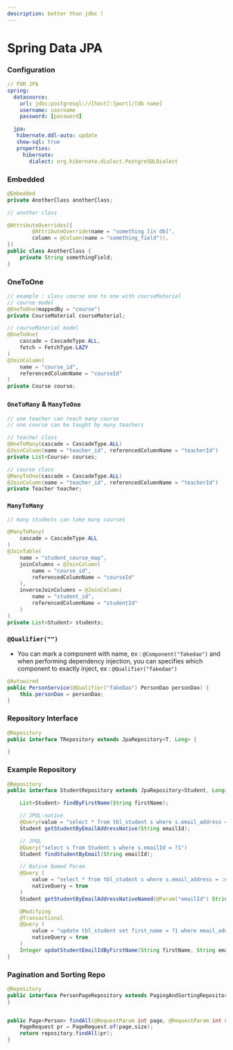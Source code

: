 ```yaml
---
description: better than jdbc !
---
```


# Spring Data JPA

### Configuration

```yaml
// FOR JPA
spring:
  datasource:
    url: jdbc:postgresql://[host]:[port]/[db name]
    username: username
    password: [password]

  jpa:
   hibernate.ddl-auto: update
   show-sql: true
   properties:
     hibernate:
       dialect: org.hibernate.dialect.PostgreSQLDialect
```

### Embedded

```java
@Embedded
private AnotherClass anotherClass;

// another class

@AttributeOverrides({
		@AttributeOverride(name = "something [in db]", 
		column = @Column(name = "something_field")),
})
public class AnotherClass {
	private String somethingField;
}
```

### OneToOne

```java
// example : class course one to one with courseMaterial
// course model
@OneToOne(mappedBy = "course")
private CourseMaterial courseMaterial;

// courseMaterial model
@OneToOne(
	cascade = CascadeType.ALL,
	fetch = FetchType.LAZY
)
@JoinColumn(
	name = "course_id",
	referencedColumnName = "courseId"
)
private Course course;
```

### `OneToMany` & `ManyToOne`

```java
// one teacher can teach many course
// one course can be taught by many teachers

// teacher class
@OneToMany(cascade = CascadeType.ALL)
@JoinColumn(name = "teacher_id", referencedColumnName = "teacherId")
private List<Course> courses;

// course class
@ManyToOne(cascade = CascadeType.ALL)
@JoinColumn(name = "teacher_id", referencedColumnName = "teacherId")
private Teacher teacher;
```

### `ManyToMany`

```java
// many students can take many courses

@ManyToMany(
	cascade = CascadeType.ALL
)
@JoinTable(
	name = "student_course_map", 
	joinColumns = @JoinColumn(
		name = "course_id", 
		referencedColumnName = "courseId"
	), 
	inverseJoinColumns = @JoinColumn(
		name = "student_id", 
		referencedColumnName = "studentId"
	)
)
private List<Student> students;
```

### `@Qualifier("")`

* You can mark a component with name, ex : `@Component("fakedao")` and when performing dependency injection, you can specifies which component to exactly inject, ex : `@Qualifier("fakedao")`

```java
@Autowired
public PersonService(@Qualifier("fakeDao") PersonDao personDao) {
    this.personDao = personDao;
}
```

### Repository Interface

```java
@Repository
public interface TRepository extends JpaRepository<T, Long> {

}
```

### Example Repository

```java
@Repository
public interface StudentRepository extends JpaRepository<Student, Long> {

	List<Student> findByFirstName(String firstName);

	// JPQL-native
	@Query(value = "select * from tbl_student s where s.email_address = ?1", nativeQuery = true)
	Student getStudentByEmailAddressNative(String emailId);

	// JPQL
	@Query("select s from Student s where s.emailId = ?1")
	Student findStudentByEmail(String emailId);

	// Native Named Param
	@Query (
		value = "select * from tbl_student s where s.email_address = :emailId",
		nativeQuery = true
	)
	Student getStudentByEmailAddressNativeNamed(@Param("emailId") String emailId);

	@Modifying
	@Transactional
	@Query (
		value = "update tbl_student set first_name = ?1 where email_address = ?2",
		nativeQuery = true
	)
	Integer updatStudentEmailIdByFirstName(String firstName, String emailId);
}
```

### Pagination and Sorting Repo

```java
@Repository
public interface PersonPageRepository extends PagingAndSortingRepository<Person, Integer> {
}


public Page<Person> findAll(@RequestParam int page, @RequestParam int size) {
    PageRequest pr = PageRequest.of(page,size);
    return repository.findAll(pr);
}

```
